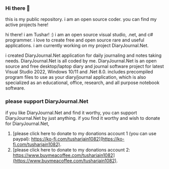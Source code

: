 ### Hi there 👋
this is my public repository. i am an open source coder. you can find my active projects here!

hi there! i am Tushar! :) i am an open source visual studio, .net, and c# programmer. i love to create free and open source rare and useful applications. i am currently working on my project DiaryJournal.Net.

i created DiaryJournal.Net application for daily journaling and notes taking needs. DiaryJournal.Net is all coded by me. DiaryJournal.Net is an open source and free desktop/laptop diary and journal software project for latest Visual Studio 2022, Windows 10/11 and .Net 8.0. includes precompiled program files to use as your diary/journal application, which is also specialized as an educational, office, research, and all purpose notebook software.

### please support DiaryJournal.Net
if you like DiaryJournal.Net and find it worthy, you can support DiaryJournal.Net by just anything. if you find it worthy and wish to donate for DiaryJournal.Net, 
1. [please click here to donate to my donations account 1 (you can use paypal): https://ko-fi.com/tusharjain1082](https://ko-fi.com/tusharjain1082).
2. [please click here to donate to my donations account 2: https://www.buymeacoffee.com/tusharjain1082](https://www.buymeacoffee.com/tusharjain1082).

<!--
**tusharjain1082/tusharjain1082** is a ✨ _special_ ✨ repository because its `README.md` (this file) appears on your GitHub profile.

Here are some ideas to get you started:

- 🔭 I’m currently working on ...
- 🌱 I’m currently learning ...
- 👯 I’m looking to collaborate on ...
- 🤔 I’m looking for help with ...
- 💬 Ask me about ...
- 📫 How to reach me: ...
- 😄 Pronouns: ...
- ⚡ Fun fact: ...
-->
